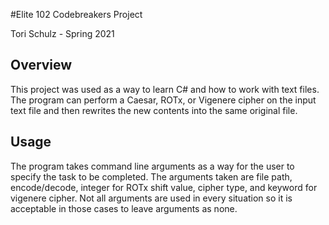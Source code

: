 #Elite 102 Codebreakers Project

Tori Schulz - Spring 2021

## Overview

This project was used as a way to learn C# and how to work with text files. The program can perform a Caesar, ROTx, or Vigenere cipher on the input text file and then rewrites the new contents into the same original file. 

## Usage

The program takes command line arguments as a way for the user to specify the task to be completed. The arguments taken are file path, encode/decode, integer for ROTx shift value, cipher type, and keyword for vigenere cipher. Not all arguments are used in every situation so it is acceptable in those cases to leave arguments as none.

